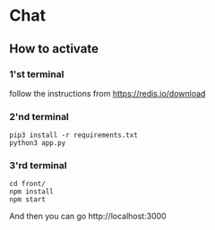 # Chat

## How to activate
### 1'st terminal
follow the instructions from https://redis.io/download
### 2'nd terminal
~~~
pip3 install -r requirements.txt
python3 app.py
~~~
### 3'rd terminal
~~~
cd front/
npm install
npm start
~~~

And then you can go http://localhost:3000